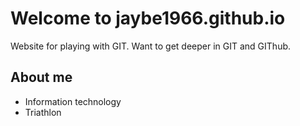 # Welcome to jaybe1966.github.io

Website for playing with GIT. Want to get deeper in GIT and GIThub.

## About me
* Information technology
* Triathlon
